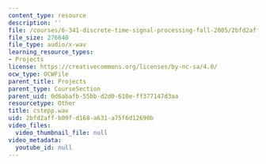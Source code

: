```yaml
---
content_type: resource
description: ''
file: /courses/6-341-discrete-time-signal-processing-fall-2005/2bfd2affb09fd168a631a75f6d12690b_cstepp.wav
file_size: 276640
file_type: audio/x-wav
learning_resource_types:
- Projects
license: https://creativecommons.org/licenses/by-nc-sa/4.0/
ocw_type: OCWFile
parent_title: Projects
parent_type: CourseSection
parent_uid: 0d6abafb-55bb-d2d0-610e-ff377147d3aa
resourcetype: Other
title: cstepp.wav
uid: 2bfd2aff-b09f-d168-a631-a75f6d12690b
video_files:
  video_thumbnail_file: null
video_metadata:
  youtube_id: null
---
```

